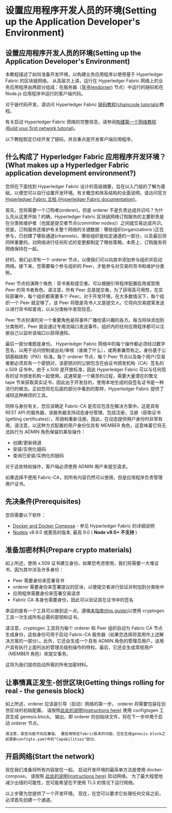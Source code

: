 # 设置应用程序开发人员的环境(Setting up the Application Developer's Environment)

## 设置应用程序开发人员的环境(Setting up the Application Developer's Environment)

本教程描述了如何准备开发环境，以构建业务应用程序以使用基于 Hyperledger Fabric 的区块链网络。 从高层次上讲，运行在 Hyperledger Fabric 网络上的业务应用程序由两部分组成：在服务器（[背书(endorser)](http://hyperledger-fabric.readthedocs.io/en/latest/arch-deep-dive.html#peer) 节点）中运行的链码和在 Node.js 应用程序中运行的客户端代码。

对于链代码开发，请访问 Hyperledger Fabric [链码教程(chaincode tutorials)](http://hyperledger-fabric.readthedocs.io/en/latest/chaincode.html)教程。

有关启动 Hyperledger Fabric 网络的完整信息，请参阅[构建第一个网络教程 (Build your first network tutorial)](http://hyperledger-fabric.readthedocs.io/en/latest/build_network.html)。

以下教程假定已经开发了链码，并且重点是开发客户端应用程序。

## 什么构成了 Hyperledger Fabric 应用程序开发环境？(What makes up a Hyperledger Fabric application development environment?)

您将在下面找到 Hyperledger Fabric 设计的高级摘要，旨在以入门级的了解为基础，以便您可以自行设置开发环境。有关概念和体系结构的全面说明，请访问官方[Hyperledger Fabric 文档 (Hyperledger Fabric documentation)](http://hyperledger-fabric.readthedocs.io/en/latest)。

首先，您将需要一个订购者(orderer)。但是 orderer 不是负责达成共识吗？为什么先从这里开始？的确，Hyperledger Fabric 区块链网络订购服务的主要职责是在分类账维护者（也就是提交者节点(committer nodes)）之间就交易达成共识。但是，订购服务还维护有关整个网络的关键数据：哪些组织(organizations )正在参与，已创建了哪些通道(channels)，哪些组织是给定通道的一部分，以及最后但同样重要的，对网络进行任何形式的变更都制定了哪些策略。本质上，订购服务将网络保持在一起。

好的，我们必须有一个 orderer 节点，以便我们可以向其中添加参与组织并启动网络。接下来，您需要每个参与组织的 Peer，才能参与对交易的背书和维护分类帐。

Peer 节点扮演两个角色：背书者和提交者。可以根据引导程序配置启用或禁用 Peer 的背书者角色。请注意，所有 Peer 总是提交者。为了获得高可用性，在实际部署中，每个组织都需要多个 Peer。对于开发环境，在大多数情况下，每个组织一个 Peer 就足够了。该 Peer 将既是背书人又是提交人。它将向交易提案发送以进行背书和查询，以从分类帐中发现信息。

Peer 节点扮演的另一个重要角色是将事件广播给感兴趣的各方。每当将块添加到分类账时，Peer 就会通过专用流端口发送事件。组织内的任何应用程序都可以注册自己以监听该端口以获得通知。

最后一部分难题是身份。 Hyperledger Fabric 网络中的每个操作都必须经过数字签名，以用于访问控制或出处/审核（谁做了什么），或两者兼而有之。身份基于公钥基础结构（PKI）标准。每个 orderer 节点，每个 Peer 节点以及每个用户/交易者都必须具有一个密钥对，该密钥对的公钥包含在由证书颁发机构（CA）签名的 x.509 证书中。由于 x.509 是开放标准，因此 Hyperledger Fabric 可以与任何现有的证书颁发机构一起使用。这通常是一个痛苦的过程，需要大量潜在的繁文 tape 节来获取真实证书，因此出于开发目的，使用本地生成的自签名证书是一种流行的做法。正如您将在后面的部分中看到的那样，Hyperledger Fabric 提供了减轻这种麻烦的工具。

同样与身份有关，您应该确定 Fabric-CA 是否应包含在解决方案中。这是具有 REST API 的服务器，该服务器支持动态身份管理，包括注册，注册（获取证书(getting certificates)），吊销和重新注册。因此，在动态提供用户身份时非常有用。请注意，以这种方式配置的用户身份仅具有 MEMBER 角色，这意味着它将无法执行为 ADMIN 角色保留的某些操作：

- 创建/更新频道
- 安装/实例化链码
- 查询已安装/实例化的链码

对于这些特权操作，客户端必须使用 ADMIN 用户来提交请求。

如果选择不使用 Fabric-CA，则所有内容仍然可以使用，但是应用程序负责管理用户证书。

## 先决条件(Prerequisites)

您将需要以下软件：

- [Docker and Docker Compose](http://hyperledger-fabric.readthedocs.io/en/latest/prereqs.html#docker-and-docker-compose) - 参见 Hyperledger Fabric 的详细说明
- [Nodejs](https://nodejs.org/en/download/) v8.9.0 或更高的版本, 最高 9.0 ( **Node v9.0+ 不支持** )

## 准备加密材料(Prepare crypto materials)

如上所述，使用 x.509 证书建立身份。如果您考虑使用，我们将需要一大堆证书，因为其中涉及许多身份：

- Peer 需要身份来签署背书
- orderer 需要身份来签署提议的区块，以便提交者进行验证并附加到分类账中
- 应用程序需要身份来签署交易请求
- Fabric CA 本身也需要身份，因此可以验证其在证书中的签名

幸运的是有一个工具可以做到这一点。遵循[本指南(this guide)](http://hyperledger-fabric.readthedocs.io/en/latest/build_network.html#crypto-generator)以使用 cryptogen 工具一次生成所有必需的密钥和证书。

请注意，cryptogen 工具将为每个 orderer 和 Peer 组织自动为 Fabric CA 节点生成身份，这些身份可用于启动 Fabric-CA 服务器（如果您选择将其用作上述解决方案的一部分）。此外，它还会生成一个具有 ADMIN 角色的管理员用户，该用户具有执行上面列出的管理员级别操作的特权。最后，它还会生成常规用户（MEMBER 角色）来提交事务。

这将为我们提供启动所需的所有加密材料。

## 让事情真正发生-创世区块(Getting things rolling for real - the genesis block)

如上所述，orderer 应该是引导（启动）网络的第一步。 orderer 将需要包装在创世区块的初始配置。 请按照[此处的说明(instructions here)](http://hyperledger-fabric.readthedocs.io/en/latest/build_network.html#configuration-transaction-generator) 使用 configtxgen 工具生成 genesis.block。 输出，即 orderer 的创始块文件，将在下一步中用于启动 orderer 节点。

```none
请注意，某些功能不向后兼容。 要启用特定fabric版本的功能，应在生成genesis.block之前更新configtx.yaml中的"Capabilities"部分。
```

## 开启网络(Start the network)

现在我们准备将所有内容放在一起。 启动开发环境的最简单方法是使用 docker-compose。 请按照 [此处的说明(instructions here)](http://hyperledger-fabric.readthedocs.io/en/latest/build_network.html#start-the-network) 启动网络。 为了最大程度地减少出错的可能性，您可能希望在不使用 TLS 的情况下运行网络。

以上步骤为您提供了一个开发环境。 现在，在您可以要求它处理任何交易之前，必须首先创建一个通道。

---
